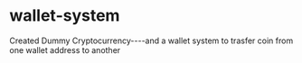 # wallet-system
Created Dummy Cryptocurrency----and a wallet system to trasfer coin from one wallet address to another
